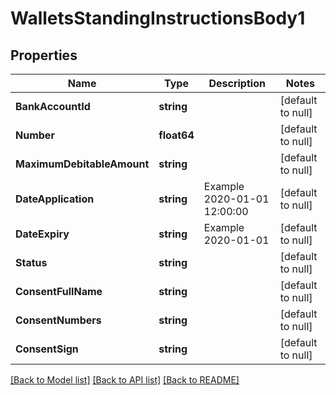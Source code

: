 # WalletsStandingInstructionsBody1

## Properties
Name | Type | Description | Notes
------------ | ------------- | ------------- | -------------
**BankAccountId** | **string** |  | [default to null]
**Number** | **float64** |  | [default to null]
**MaximumDebitableAmount** | **string** |  | [default to null]
**DateApplication** | **string** | Example 2020-01-01 12:00:00 | [default to null]
**DateExpiry** | **string** | Example 2020-01-01 | [default to null]
**Status** | **string** |  | [default to null]
**ConsentFullName** | **string** |  | [default to null]
**ConsentNumbers** | **string** |  | [default to null]
**ConsentSign** | **string** |  | [default to null]

[[Back to Model list]](../README.md#documentation-for-models) [[Back to API list]](../README.md#documentation-for-api-endpoints) [[Back to README]](../README.md)

